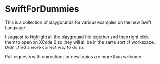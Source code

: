 SwiftForDummies
===============

This is a collection of playgorunds for various examples on the new Swift Language.

I suggest to highlight all the playground file together and then right click them to open on XCode 6 so they will all be in the same sort of workspace. 
Didn't find a more correct way to do so.

Pull requests with corrections or new topics are more than welcome.
